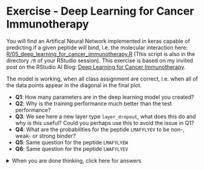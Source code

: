 Exercise - Deep Learning for Cancer Immunotherapy
================

You will find an Artifical Neural Network implemented in keras capable
of predicting if a given peptide will bind, i.e. the molecular
interaction here:
[R/05\_deep\_learning\_for\_cancer\_immunotherapy.R](../R/05_deep_learning_for_cancer_immunotherapy.R)
(This script is also in the directory `/R` of your RStudio session).
This exercise is based on my invited post on the RStudio AI Blog: [Deep
Learning for Cancer
Immunotherapy](https://blogs.rstudio.com/ai/posts/2018-01-29-dl-for-cancer-immunotherapy/).

The model is working, when all class assignment are correct, i.e. when
all of the data points appear in the diagonal in the final plot.

  - **Q1**: How many parameters are in the deep learning model you
    created?
  - **Q2**: Why is the training performance much better than the test
    performance?
  - **Q3**: We see here a new layer type `layer_dropout`, what does this
    do and why is this useful? Could you perhaps use this to avoid the
    issue in Q1?
  - **Q4**: What are the probabilities for the peptide `LMAFYLYEV` to be
    non-, weak- or strong binder?
  - **Q5**: Same question for the peptide `LMAFYLYEW`
  - **Q6**: Same question for the peptide `LWAFYLYEV`

<details>

<summary>When you are done thinking, click here for answers</summary>

  - **Q1**: `model %>% summary` will tell you. 280,623 at default
    architecture
  - **Q2**: Because of the high model complexicity, we are over-fitting
  - **Q3**: It randomly masks updating of some weights aiming at
    avoiding overfitting. In the script drop out is set to 0, try
    changing it to 0.1 … 0.5
  - **Q4**: `0, 7.005256e-05, 0.9999299` using the command `'LMAFYLYEV'
    %>% encode_peptide(m = bl62) %>% predict(model, .)`
  - **Q5**: `1, 3.598115e-09, 0`, likewise
  - **Q6**: `0.9999325, 6.744685e-05, 8.386781e-30`, likewise

The last question really illustrates the power here. Once you have the
model working, you no longer need to go to the laboratory to test the
peptides, meaning that you can explore the biology of the system *in
silico* at greatly reduced costs. Here, we see that the 2nd and 9th
position are very important for binding.

Explanatory machine learning is a field of great development and
importance. Once you have your model, how do we understand what the
model learned and how can we infer biology from this?

</details>
